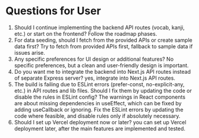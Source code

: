 # Questions for User

1. Should I continue implementing the backend API routes (vocab, kanji, etc.) or start on the frontend?
Follow the roadmap phases.
2. For data seeding, should I fetch from the provided APIs or create sample data first?
Try to fetch from provided APIs first, fallback to sample data if issues arise.
3. Any specific preferences for UI design or additional features?
No specific preferences, but a clean and user-friendly design is important.
4. Do you want me to integrate the backend into Next.js API routes instead of separate Express server?
yes, integrate into Next.js API routes.
5. The build is failing due to ESLint errors (prefer-const, no-explicit-any, etc.) in API routes and lib files. Should I fix them by updating the code or disable the rules in ESLint config? The warnings in React components are about missing dependencies in useEffect, which can be fixed by adding useCallback or ignoring.
Fix the ESLint errors by updating the code where feasible, and disable rules only if absolutely necessary.
6. Should I set up Vercel deployment now or later?
you can set up Vercel deployment later, after the main features are implemented and tested.